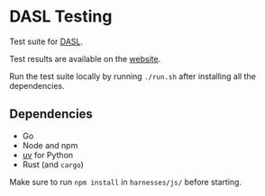 # DASL Testing

Test suite for [DASL](https://dasl.ing/).

Test results are available on the [website](https://hyphacoop.github.io/dasl-testing/).

Run the test suite locally by running `./run.sh` after installing all the dependencies.

## Dependencies
- Go
- Node and npm
- [uv](https://docs.astral.sh/uv/) for Python
- Rust (and `cargo`)

Make sure to run `npm install` in `harnesses/js/` before starting.
